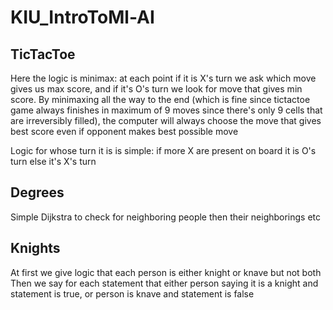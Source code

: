# KIU_IntroToMl-AI

## TicTacToe

Here the logic is minimax: at each point if it is X's turn we ask which move gives us max score, and if it's O's turn we look for move that gives min score. By minimaxing all the way to the end (which is fine since tictactoe game always finishes in maximum of 9 moves since there's only 9 cells that are irreversibly filled), the computer will always choose the move that gives best score even if opponent makes best possible move

Logic for whose turn it is is simple: if more X are present on board it is O's turn else it's X's turn

## Degrees

Simple Dijkstra to check for neighboring people then their neighborings etc

## Knights

At first we give logic that each person is either knight or knave but not both
Then we say for each statement that either person saying it is a knight and statement is true, or person is knave and statement is false
